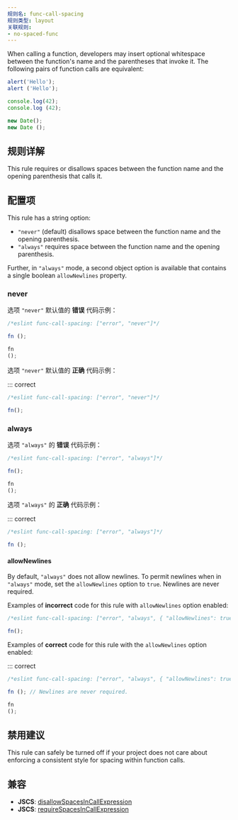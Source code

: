 ```yaml
---
规则名: func-call-spacing
规则类型: layout
关联规则:
- no-spaced-func
---
```




When calling a function, developers may insert optional whitespace between the function's name and the parentheses that invoke it. The following pairs of function calls are equivalent:

```js
alert('Hello');
alert ('Hello');

console.log(42);
console.log (42);

new Date();
new Date ();
```

## 规则详解

This rule requires or disallows spaces between the function name and the opening parenthesis that calls it.

## 配置项

This rule has a string option:

* `"never"` (default) disallows space between the function name and the opening parenthesis.
* `"always"` requires space between the function name and the opening parenthesis.

Further, in `"always"` mode, a second object option is available that contains a single boolean `allowNewlines` property.

### never

选项 `"never"`  默认值的 **错误** 代码示例：



```js
/*eslint func-call-spacing: ["error", "never"]*/

fn ();

fn
();
```

选项 `"never"` 默认值的 **正确** 代码示例：

::: correct

```js
/*eslint func-call-spacing: ["error", "never"]*/

fn();
```

### always

选项 `"always"` 的 **错误** 代码示例：



```js
/*eslint func-call-spacing: ["error", "always"]*/

fn();

fn
();
```

选项 `"always"` 的 **正确** 代码示例：

::: correct

```js
/*eslint func-call-spacing: ["error", "always"]*/

fn ();
```

#### allowNewlines

By default, `"always"` does not allow newlines. To permit newlines when in `"always"` mode, set the `allowNewlines` option to `true`. Newlines are never required.

Examples of **incorrect** code for this rule with `allowNewlines` option enabled:



```js
/*eslint func-call-spacing: ["error", "always", { "allowNewlines": true }]*/

fn();
```

Examples of **correct** code for this rule with the `allowNewlines` option enabled:

::: correct

```js
/*eslint func-call-spacing: ["error", "always", { "allowNewlines": true }]*/

fn (); // Newlines are never required.

fn
();
```

## 禁用建议

This rule can safely be turned off if your project does not care about enforcing a consistent style for spacing within function calls.

## 兼容

* **JSCS**: [disallowSpacesInCallExpression](https://jscs-dev.github.io/rule/disallowSpacesInCallExpression)
* **JSCS**: [requireSpacesInCallExpression](https://jscs-dev.github.io/rule/requireSpacesInCallExpression)
